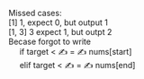 Missed cases: \
[1] 1, expect 0, but output 1 \
[1, 3] 3 expect 1, but outpt 2 \
Becase forgot to write \
&nbsp;&nbsp;&nbsp;&nbsp; if target < &#x270D; = &#x270D; nums[start] \
&nbsp;&nbsp;&nbsp;&nbsp; elif target < &#x270D; = &#x270D; nums[end]
